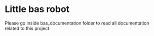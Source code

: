 Little bas robot
================

Please go inside bas_documentation folder to read all documentation related to this project
